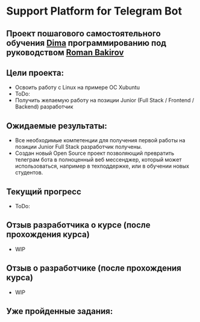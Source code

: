 # Support Platform for Telegram Bot

## Проект пошагового самостоятельного обучения [Dima](https://github.com/ske11l) программированию под руководством [Roman Bakirov](https://github.com/makhnanov?tab=repositories/)

## Цели проекта:
- Освоить работу с Linux на примере ОС Xubuntu
- ToDo:
- Получить желаемую работу на позиции Junior (Full Stack / Frontend / Backend) разработчик

## Ожидаемые результаты:
- Все необходимые компетенции для получения первой работы на позиции Junior Full Stack разработчик получены.
- Создан новый Open Source проект позволяющий превратить телеграм бота в полноценный веб мессенджер, который может использоваться, например в техподдержке, или в обучении новых студентов.

## Текущий прогресс
- ToDo:

## Отзыв разработчика о курсе (после прохождения курса)
- WIP

## Отзыв о разработчике (после прохождения курса)
- WIP

## Уже пройденные задания:
